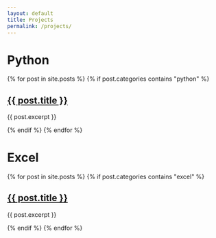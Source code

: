 ```yaml
---
layout: default
title: Projects
permalink: /projects/
---
```


<!-- Check out independent projects I've completed, organized by programming language I used. -->

<html>
    <body>
        <h1>Python</h1>
        {% for post in site.posts %}
            {% if post.categories contains "python" %}
                <article>
                    <h2><a href="{{ post.url }}">{{ post.title }}</a></h2>
                    <!-- <p style="font-size: 10px;">{{ post.date }}</p> -->
                    <p>{{ post.excerpt }}</p>
                </article>
            {% endif %}
        {% endfor %}
        <h1>Excel</h1>
        {% for post in site.posts %}
            {% if post.categories contains "excel" %}
                <article>
                    <h2><a href="{{ post.url }}">{{ post.title }}</a></h2>
                    <!-- <p style="font-size: 10px;">{{ post.date }}</p> -->
                    <p>{{ post.excerpt }}</p>
                </article>
            {% endif %}
        {% endfor %}
    </body>
</html>
